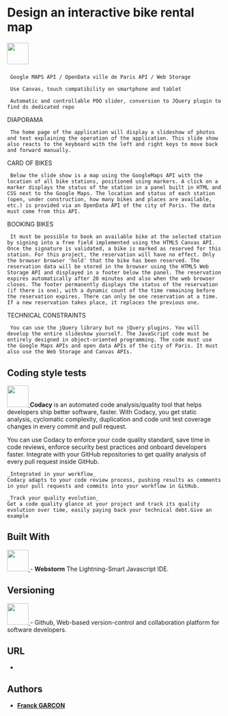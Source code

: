 # Design an interactive bike rental map


##### <img src='https://raw.github.com/voodootikigod/logo.js/master/specific-uses/badge_js-strict.png' width='50'/>

     Google MAPS API / OpenData ville de Paris API / Web Storage 

     Use Canvas, touch compatibility on smartphone and tablet 

     Automatic and controllable POO slider, conversion to JQuery plugin to find ds dedicated repo 

DIAPORAMA

     The home page of the application will display a slideshow of photos and text explaining the operation of the application. This slide show also reacts to the keyboard with the left and right keys to move back and forward manually.

CARD OF BIKES 

     Below the slide show is a map using the GoogleMaps API with the location of all bike stations, positioned using markers. A click on a marker displays the status of the station in a panel built in HTML and CSS next to the Google Maps. The location and status of each station (open, under construction, how many bikes and places are available, etc.) is provided via an OpenData API of the city of Paris. The data must come from this API.

BOOKING BIKES 

     It must be possible to book an available bike at the selected station by signing into a free field implemented using the HTML5 Canvas API. Once the signature is validated, a bike is marked as reserved for this station. For this project, the reservation will have no effect. Only the browser browser 'hold' that the bike has been reserved. The reservation data will be stored in the browser using the HTML5 Web Storage API and displayed in a footer below the panel. The reservation expires automatically after 20 minutes and also when the web browser closes. The footer permanently displays the status of the reservation (if there is one), with a dynamic count of the time remaining before the reservation expires. There can only be one reservation at a time. If a new reservation takes place, it replaces the previous one.

TECHNICAL CONSTRAINTS 

     You can use the jQuery library but no jQuery plugins. You will develop the entire slideshow yourself. The JavaScript code must be entirely designed in object-oriented programming. The code must use the Google Maps APIs and open data APIs of the city of Paris. It must also use the Web Storage and Canvas APIs. 

## Coding style tests 

**[<img src='https://avatars1.githubusercontent.com/u/1834093?s=200&v=4' width='50'/>
](https://app.codacy.com/)** 
**Codacy** is an automated code analysis/quality tool that helps developers ship better software, faster. With Codacy, you get static analysis, cyclomatic complexity, duplication and code unit test coverage changes in every commit and pull request.

You can use Codacy to enforce your code quality standard, save time in code reviews, enforce security best practices and onboard developers faster. Integrate with your GitHub repositories to get quality analysis of every pull request inside GitHub.

```
_Integrated in your workflow_
Codacy adapts to your code review process, pushing results as comments in your pull requests and commits into your workflow in GitHub.

_Track your quality evolution_
Get a code quality glance at your project and track its quality evolution over time, easily paying back your technical debt.Give an example
```
## Built With
[<img src='http://resources.jetbrains.com/storage/products/webstorm/img/meta/webstorm_logo_300x300.png' width='50' />
](https://www.jetbrains.com/webstorm/) - **Webstorm** The Lightning-Smart Javascript IDE.

## Versioning
[<img src='https://upload.wikimedia.org/wikipedia/commons/thumb/9/91/Octicons-mark-github.svg/1200px-Octicons-mark-github.svg.png' width='50' />
](https://github.com/) - Github, Web-based version-control and collaboration platform for software developers.

## URL
* 

## Authors

* [**Franck GARCON**](https://github.com/Franckeddy)
